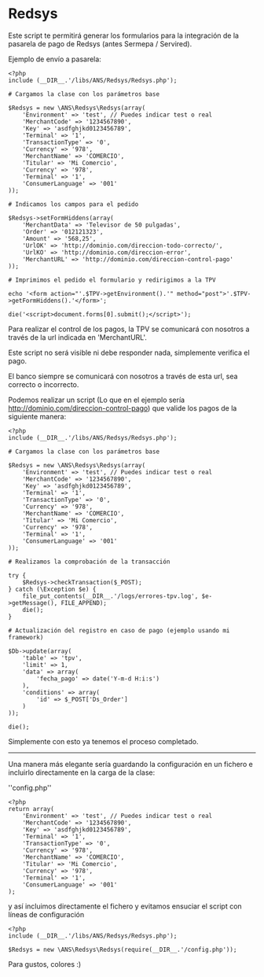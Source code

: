 Redsys
=====

Este script te permitirá generar los formularios para la integración de la pasarela de pago de Redsys (antes Sermepa / Servired).

Ejemplo de envío a pasarela:

    <?php
    include (__DIR__.'/libs/ANS/Redsys/Redsys.php');

    # Cargamos la clase con los parámetros base

    $Redsys = new \ANS\Redsys\Redsys(array(
        'Environment' => 'test', // Puedes indicar test o real
        'MerchantCode' => '1234567890',
        'Key' => 'asdfghjkd0123456789',
        'Terminal' => '1',
        'TransactionType' => '0',
        'Currency' => '978',
        'MerchantName' => 'COMERCIO',
        'Titular' => 'Mi Comercio',
        'Currency' => '978',
        'Terminal' => '1',
        'ConsumerLanguage' => '001'
    ));

    # Indicamos los campos para el pedido

    $Redsys->setFormHiddens(array(
        'MerchantData' => 'Televisor de 50 pulgadas',
        'Order' => '012121323',
        'Amount' => '568,25',
        'UrlOK' => 'http://dominio.com/direccion-todo-correcto/',
        'UrlKO' => 'http://dominio.com/direccion-error',
        'MerchantURL' => 'http://dominio.com/direccion-control-pago'
    ));

    # Imprimimos el pedido el formulario y redirigimos a la TPV

    echo '<form action="'.$TPV->getEnvironment().'" method="post">'.$TPV->getFormHiddens().'</form>';

    die('<script>document.forms[0].submit();</script>');

Para realizar el control de los pagos, la TPV se comunicará con nosotros a través de la url indicada en 'MerchantURL'.

Este script no será visible ni debe responder nada, simplemente verifica el pago.

El banco siempre se comunicará con nosotros a través de esta url, sea correcto o incorrecto.

Podemos realizar un script (Lo que en el ejemplo sería http://dominio.com/direccion-control-pago) que valide los pagos de la siguiente manera:

    <?php
    include (__DIR__.'/libs/ANS/Redsys/Redsys.php');

    # Cargamos la clase con los parámetros base

    $Redsys = new \ANS\Redsys\Redsys(array(
        'Environment' => 'test', // Puedes indicar test o real
        'MerchantCode' => '1234567890',
        'Key' => 'asdfghjkd0123456789',
        'Terminal' => '1',
        'TransactionType' => '0',
        'Currency' => '978',
        'MerchantName' => 'COMERCIO',
        'Titular' => 'Mi Comercio',
        'Currency' => '978',
        'Terminal' => '1',
        'ConsumerLanguage' => '001'
    ));

    # Realizamos la comprobación de la transacción

    try {
        $Redsys->checkTransaction($_POST);
    } catch (\Exception $e) {
        file_put_contents(__DIR__.'/logs/errores-tpv.log', $e->getMessage(), FILE_APPEND);
        die();
    }

    # Actualización del registro en caso de pago (ejemplo usando mi framework)

    $Db->update(array(
        'table' => 'tpv',
        'limit' => 1,
        'data' => array(
            'fecha_pago' => date('Y-m-d H:i:s')
        ),
        'conditions' => array(
            'id' => $_POST['Ds_Order']
        )
    ));

    die();

Simplemente con esto ya tenemos el proceso completado.

--------

Una manera más elegante sería guardando la configuración en un fichero e incluirlo directamente en la carga de la clase:

''config.php''

    <?php
    return array(
        'Environment' => 'test', // Puedes indicar test o real
        'MerchantCode' => '1234567890',
        'Key' => 'asdfghjkd0123456789',
        'Terminal' => '1',
        'TransactionType' => '0',
        'Currency' => '978',
        'MerchantName' => 'COMERCIO',
        'Titular' => 'Mi Comercio',
        'Currency' => '978',
        'Terminal' => '1',
        'ConsumerLanguage' => '001'
    );

y así incluimos directamente el fichero y evitamos ensuciar el script con líneas de configuración

    <?php
    include (__DIR__.'/libs/ANS/Redsys/Redsys.php');

    $Redsys = new \ANS\Redsys\Redsys(require(__DIR__.'/config.php'));

Para gustos, colores :)